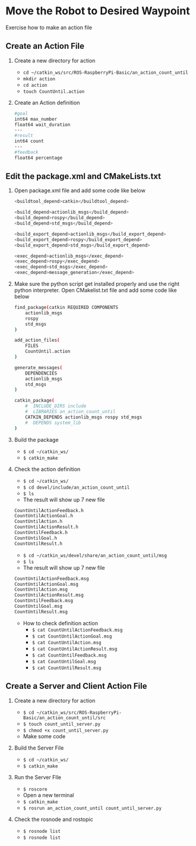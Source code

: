 
# Move the Robot to Desired Waypoint

Exercise how to make an action file

## Create an Action File
1. Create a new directory for action
    - `cd ~/catkin_ws/src/ROS-RaspberryPi-Basic/an_action_count_until`
    - `mkdir action`
    - `cd action`
    - `touch CountUntil.action`

2. Create an Action definition
	```sh
	#goal
	int64 max_number
	float64 wait_duration
	---
	#result
	int64 count
	---
	#feedback
	float64 percentage
	```


## Edit the package.xml and CMakeLists.txt
1. Open package.xml file and add some code like below
	```sh
	<buildtool_depend>catkin</buildtool_depend>

	<build_depend>actionlib_msgs</build_depend>
	<build_depend>rospy</build_depend>
	<build_depend>std_msgs</build_depend>

	<build_export_depend>actionlib_msgs</build_export_depend>
	<build_export_depend>rospy</build_export_depend>
	<build_export_depend>std_msgs</build_export_depend>

	<exec_depend>actionlib_msgs</exec_depend>
	<exec_depend>rospy</exec_depend>
	<exec_depend>std_msgs</exec_depend>
	<exec_depend>message_generation</exec_depend>
	```

2. Make sure the python script get installed properly and use the right python interpreter. Open CMakelist.txt file and add some code like below
	```sh
	find_package(catkin REQUIRED COMPONENTS
        actionlib_msgs
        rospy
        std_msgs
    )

    add_action_files(
        FILES
        CountUntil.action
    )

    generate_messages(
        DEPENDENCIES
        actionlib_msgs
        std_msgs
    )

    catkin_package(
        #  INCLUDE_DIRS include
        #  LIBRARIES an_action_count_until
        CATKIN_DEPENDS actionlib_msgs rospy std_msgs
        #  DEPENDS system_lib
    )
	```

4. Build the package
	- `$ cd ~/catkin_ws/`
	- `$ catkin_make`

5. Check the action definition
	- `$ cd ~/catkin_ws/`
	- `$ cd devel/include/an_action_count_until`
	- `$ ls`
	- The result will show up 7 new file
	```sh
	CountUntilActionFeedback.h
	CountUntilActionGoal.h
	CountUntilAction.h
	CountUntilActionResult.h
	CountUntilFeedback.h
	CountUntilGoal.h
	CountUntilResult.h
	```
	
	- `$ cd ~/catkin_ws/devel/share/an_action_count_until/msg`
	- `$ ls`
	- The result will show up 7 new file
	```sh
	CountUntilActionFeedback.msg
	CountUntilActionGoal.msg
	CountUntilAction.msg
	CountUntilActionResult.msg
	CountUntilFeedback.msg
	CountUntilGoal.msg
	CountUntilResult.msg
	```
	
	- How to check definition action
		- `$ cat CountUntilActionFeedback.msg`
		- `$ cat CountUntilActionGoal.msg`
		- `$ cat CountUntilAction.msg`
		- `$ cat CountUntilActionResult.msg`
		- `$ cat CountUntilFeedback.msg`
		- `$ cat CountUntilGoal.msg`
		- `$ cat CountUntilResult.msg`

## Create a Server and Client Action File
1. Create a new directory for action
	- `$ cd ~/catkin_ws/src/ROS-RaspberryPi-Basic/an_action_count_until/src`
	- `$ touch count_until_server.py`
	- `$ chmod +x count_until_server.py`
	- Make some code

2. Build the Server File
	- `$ cd ~/catkin_ws/`
	- `$ catkin_make`

3. Run the Server FIle
	- `$ roscore`
	- Open a new terminal
	- `$ catkin_make`
	- `$ rosrun an_action_count_until count_until_server.py`

4. Check the rosnode and rostopic
	- `$ rosnode list`
	- `$ rosnode list`
